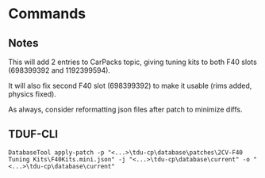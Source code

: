 # Commands

## Notes

This will add 2 entries to CarPacks topic, giving tuning kits to both F40 slots (698399392 and 1192399594).
 
It will also fix second F40 slot (698399392) to make it usable (rims added, physics fixed).

As always, consider reformatting json files after patch to minimize diffs.

## TDUF-CLI

    DatabaseTool apply-patch -p "<...>\tdu-cp\database\patches\2CV-F40 Tuning Kits\F40Kits.mini.json" -j "<...>\tdu-cp\database\current" -o "<...>\tdu-cp\database\current"
    
